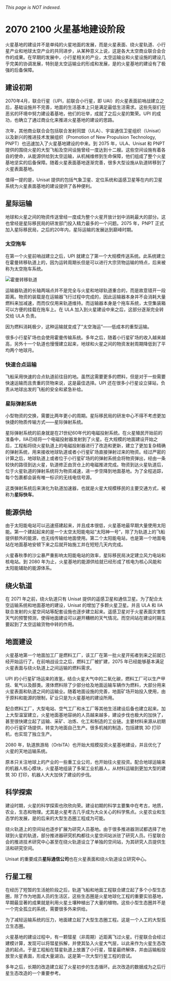 *This page is NOT indexed.*

# 2070 2100 火星基地建设阶段


火星基地的建设并不是单纯的火星地面的发展，而是火星表面、绕火星轨道、小行星产业和地球太空产业的共同进步，从某种意义上说，这是各大太空商业联合会合作的成果。在早期的发展中，小行星相关的产业，太空运输业和火星设施的建设几乎完美的协调发展，特别是太空运输业的形成和发展，是的火星基地的建设有了极强的后备保障。


## 建设初期

2070年4月，联合行星（UPI，前联合小行星，即 UAI）的火星表面前哨战建立之后，基础设施并不完善，地面的生活基本上只是满足最低生活需求。这些先驱们在恶劣的环境中努力建设着基地，他们的壮举，成就了之后火星的繁荣。UPI 的成功，也确立了通过商业化来推进火星基地的建设的思路。

次年，其他商业联合会包括联合发射同盟（ULA）、宇宙通信卫星组织（Unisat）以及新兴的推进技术发展组织（Promotion of New Propulsion Technology, PNPT）也迅速加入了火星基地建设的中来。到 2075 年，ULA、Unisat 和 PNPT 提供的围绕火星的大型飞船及空间设施曾经一度达到十二艘。这些空间设施有着各自的使命，从能源供给到太空运输，从机械维修到生命保障，他们组成了整个火星基地坚实的后备保障。随着火星表面基地逐渐完善，很多大型设施从轨道转移到了火星表面基地。

值得一提的是，Unisat 提供的包括气象卫星、定位系统和遥感卫星等在内的卫星系统为火星表面基地的建设提供了各种便利。


## 星际运输

地球和火星之间的物资传送曾经一度成为整个火星开放计划中消耗最大的部分。这也曾经是星际移民局的研发部门投入精力最多的一个问题。2075 年，PNPT 正式加入星际移民局，之后的20年内，星际运输的发展达到巅峰时期。

### 太空拖车

在第一个火星前哨战建立之后，UPI 就建立了第一个大规模传送系统。此系统建立在霍曼转移轨道上的，因为运转周期长但是可以进行大宗货物运输的特点，后来被称为太空拖车系统。

![霍曼转移轨道](https://raw.githubusercontent.com/InterImm/InterImmBook/master/resources/hohmannSystem.png)

运输器轨道的长轴两端点并不是完全与火星和地球轨道重合的，而是故意错开一段距离。物资的装载是在运输器飞行过程中完成的，因此运输器本身并不会消耗大量燃料来加减速，而而仅仅用来轨道维持。而运输器本身是个拖车系统，太空集装箱可以方便的挂载在拖车上。在 ULA 加入到火星建设中来之后，这部分逐渐完全转交给 ULA 负责。

因为燃料消耗极少，这种运输就变成了“太空海运”——低成本的重型运输。

很多小行星矿场也会使用霍曼传输系统。多年之后，随着小行星矿场的收入越来越高，另外十一个轨道也慢慢建立起来，地球和火星之间的物资发射周期降低到了平均两个地球月。


### 快速合点运输

飞船采用快速的合点轨道前往目的地。虽然这需要更多的燃料，但是对于一些需要快速运输而且贵重的货物来说，这是最佳选择。UPI 还在很多小行星设立驿站，负责从地球出发的飞船的安全和紧急补给。


### 星际弹射系统

小型物资的交换，需要比两年更小的周期。星际移民局的研发中心不得不考虑更加快捷的物质传输方式——星际弹射系统。

星际弹射系统的前身就是在21世纪60年代的电磁投射系统。在火星殖民开始前的准备中，IIA已经将一个电磁投射器发射到了火星。在大规模的地面建设开始之后，工程船将绕火星轨道上的电磁投射器进行了改造和更新，建立了更加复杂精确的弹射系统，用来接收地球轨道或者小行星矿场直接弹射过来的物资。经过严密的计算之后，地球轨道上或者位于小行星矿场的的弹射系统会将物资弹出，经由一条较快的路径到达火星，轨道修正由货仓上的电磁推进完成。物资到达火星轨道后，位于火星轨道的弹射系统将为物资减速，进一步空降到地面基地。为了全程追踪，每个包裹都会装有唯一标识的无线电信号源。

这类弹射系统后来演化为轨道加速器，也就是火星大规模移民的主要交通方式，被称为**星际快车**。



## 能源供给

由于太阳能电站可以迅速搭建起来，并且成本很低，火星基地最早期大量使用太阳能。第一个建起起来的是一个太空太阳能电站“太阳神一号”，除了为轨道上的飞船提供额外的能源，也无线传输给地面使用。第二个太阳能电站，也是第一个地面电站在地面基地安顿下来之后就开始施工并在短短几天内完成。

火星春秋季的沙尘暴严重影响太阳能电站的效率，星际移民局决定建立风力电站和核电站。到 2080 年为止，火星基地的能源供给就已经形成了核电为核心风能和太阳能辅助的能源体系。


## 绕火轨道

在 2071 年之前，绕火轨道只有 Unisat 提供的遥感卫星和通信卫星。为了配合太空运输系统和地面基地的建设，Unisat 的增加了多颗火星卫星。并且 ULA 和 IIA 联合发射的火星空间站等配套设施也逐步建立起来。遥感卫星对于火星表面灾害性天气的预警预测，使得地面建设可以避开糟糕的天气情况。而空间站在建设时期主要起到了太空运输货物中转的作用。


## 地面建设


火星基地第一个地面加工厂是燃料工厂，该工厂在第一批火星开拓者到来之前就已经开始运行了。在前哨战设立之后，燃料工厂被扩建，2075 年已经能够基本满足火星表面与绕火轨道上之间运输的燃料需求。

UPI 的小行星矿场运来的液氢，结合火星大气中的二氧化碳，燃料工厂可以生产甲烷、氧气以及醇类。液体燃料除了少部分给及地面运输车辆作为燃料，大部分用来火星表面和轨道之间的运输业。随着地面设施的完善，地面矿场开始投入使用，由于原料和能源的限制，矿业只是为火星基地的建设所用。

配合燃料工厂，大型电站、空气工厂和水工厂等其他生活建设后备也建立起来。加上大型温室建立，火星地面基地容纳的人员越来越多，建设步伐也极大的加快了，甚至很快建立起了运输、采矿、冶炼、化工和制造的工业链。主要材料来源从初期的小行星矿场提供，转变为地面自己生产。很多机械的制造，包括建筑 3D 打印机，也实现了独立生产。

2080 年，轨道旅游局（OrbiTA）也开始大规模投资火星基地建设，并且优化了火星的天地运输系统。

原本只关注地球上的产业的一些重工业公司，也开始往火星投资。配合地球运输来的机器人核心模块，火星基地组装了多架工业机器人，从材料运输到更加大型的建筑 3D 打印，机器人大大加快了建设的步伐。




## 科学探索

建设时期，火星的科学探索也欣欣向荣。建设初期的科学主要集中在考古，地质，农业，生态和物理。尤其是火星考古几乎成为大众关心的科学焦点。火星农业和生态学的发展，是的后来的大型生态圈工程成为可能。

绕火轨道上的空间站也逐步扩展为研究人员基地。由于很多推进器测试都选择了地球到火星的轨道，部分推进器研究机构都往火星空间站派驻了研究人员。行星联合会的推进技术研究中心甚至在绕火轨道设立了单独的空间站，为其研究人员提供生活和研究空间。

Unisat 的重要成员**星际通信公司**也在火星表面和绕火轨道设立研究中心。

## 行星工程

在经历了短暂的生活舱阶段之后，轨道飞船和地面工程联合建立起了多个小型生态圈，除了作为地面人员的生活区，这些生态圈是火星地球化工程的重要实验基地，早期最显著的成果就是利用火星土壤种植出了大量的植物。这些小型生态圈并不是一个完全孤立的系统，需要很多外来供给。

为了减轻运输系统的压力，地面建立起了大型生态圈工程。这是一个人工的大型孤立生态圈。

火星基地的建设过程中，有一颗彗星（非周期）近距离飞过火星。行星联合会经过建模计算，发现可以将彗星拆解，并使其坠入火星大气层，以此来作为火星生态改造的起点。于是工程船在彗星轨道上放置了小行星，彗星最终解体，并由运输船投放至火星表面，形成大量湖泊。这是第一次大型行星工程的尝试。

多年之后，长期的改造建立起了火星初步的生态循环。此次改造的数据成为之后行星生态改造的一个重要参考。
